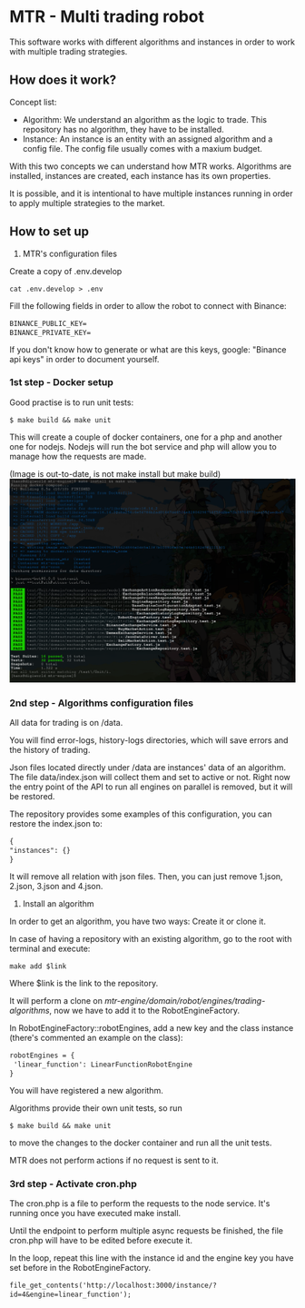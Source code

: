 # MTR - Multi trading robot

This software works with different algorithms and instances in order to work with multiple trading strategies.

## How does it work?

Concept list:

- Algorithm: We understand an algorithm as the logic to trade. This repository has no algorithm, they have to be installed.
- Instance: An instance is an entity with an assigned algorithm and a config file. The config file usually comes with a maxium budget.

With this two concepts we can understand how MTR works. Algorithms are installed, instances are created, each instance has its own properties.

It is possible, and it is intentional to have multiple instances running in order to apply multiple strategies to the market.

## How to set up

1. MTR's configuration files

Create a copy of .env.develop

```
cat .env.develop > .env
```

Fill the following fields in order to allow the robot to connect with Binance:

```
BINANCE_PUBLIC_KEY=
BINANCE_PRIVATE_KEY=
```

If you don't know how to generate or what are this keys, google: "Binance api keys" in order to document yourself.

### 1st step - Docker setup

Good practise is to run unit tests:

```
$ make build && make unit
```

This will create a couple of docker containers, one for a php and another one for nodejs. Nodejs will run the bot service
 and php will allow you to manage how the requests are made.

(Image is out-to-date, is not make install but make build)
![Make install and unit output](https://raw.githubusercontent.com/hanschrome/mtr-engine/main/doc/screenshots/make_install_unit.png)

### 2nd step - Algorithms configuration files

All data for trading is on /data.

You will find error-logs, history-logs directories, which will save errors and the history of trading.

Json files located directly under /data are instances' data of an algorithm. The file data/index.json will collect them
 and set to active or not. Right now the entry point of the API to run all engines on parallel is removed, but it will be
 restored.

The repository provides some examples of this configuration, you can restore the index.json to:

```
{
"instances": {}
}
```

It will remove all relation with json files. Then, you can just remove 1.json, 2.json, 3.json and 4.json.

1. Install an algorithm

In order to get an algorithm, you have two ways: Create it or clone it.

In case of having a repository with an existing algorithm, go to the root with terminal and execute:

```
make add $link
```

Where $link is the link to the repository.

It will perform a clone on *mtr-engine/domain/robot/engines/trading-algorithms*, now we have to add it to the RobotEngineFactory.

In RobotEngineFactory::robotEngines, add a new key and the class instance (there's commented an example on the class):

```
robotEngines = {
 'linear_function': LinearFunctionRobotEngine
}
```

You will have registered a new algorithm.

Algorithms provide their own unit tests, so run 
```
$ make build && make unit
```
to move the changes to the docker container and run all the unit tests.

MTR does not perform actions if no request is sent to it.

### 3rd step - Activate cron.php

The cron.php is a file to perform the requests to the node service. It's running once you have executed make install.

Until the endpoint to perform multiple async requests be finished, the file cron.php will have to be edited before
 execute it.

In the loop, repeat this line with the instance id and the engine key you have set before in the RobotEngineFactory.

```
file_get_contents('http://localhost:3000/instance/?id=4&engine=linear_function');
```

